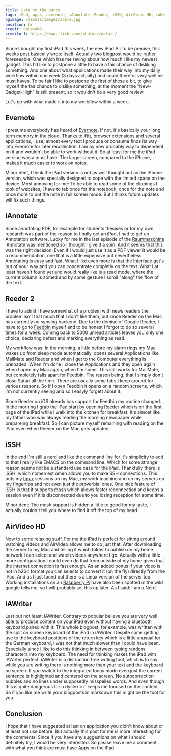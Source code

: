 ```yaml
---
title: Late to the party
tags: iPad, apps, evernote, iAnnotate, Reader, iSSH, AirVideo HD, iAWriter
bgimage: /assets/images/apple.jpg
position: br
credit: GnustANG
crediturl: https://www.flickr.com/photos/zealair/
---
```


Since I bought my first iPad this week, the new iPad Air to be precise, this weeks post basically wrote itself. Actually two blogpost would be rather foreseeable. One which has me raving about how much I like my newest gadget. This I'd like to postpone a little to have a fair chance of disliking something. And one about what applications made their way into my daily workflow within one week (3 days actually) and could therefor very well be must haves. To be fair I like to postpone the first of these a bit, to give myself the fair chance to dislike something, at the moment the "New-Gadget-High" is still present, so it wouldn't be a very good review.

<!--more-->

Let's go with what made it into my workflow within a week.

## Evernote

I presume everybody has heard of [Evernote](http://evernote.com). If not, it's basically your long term memory in the cloud. Thanks to [ifttt](http://ifttt.com), browser extensions and several applications, I use, almost every text I produce or consume finds its way into Evernote for later recollection. I am by now probably way to dependent on it and wouldn't be able to work without it. So at least for me the iPad version was a must have. The larger screen, compared to the iPhone, makes it much easier to work on notes.

Minor dent, I think the iPad version is not as well thought out as the iPhone version, which was specially designed to cope with the limited space on the device. Most annoying for me: To be able to read some of the clippings I took of websites, I have to tab once for the notebook, once for the note and once more to put the note in full screen mode. But I thinks future updates will fix such things. 

## iAnnotate

Since annotating PDF, for example for students thesises or for my own research was part of the reason to finally get an iPad, I had to get an Annotation software. Lucky for me in the last episode of the [Raummaschine](http://raummaschine.net/podcast/21/) iAnnotate was mentioned so I thought I give it a spin. And it seems that this was the right decision. Even if I would just use it as a 
PDF viewer it would be a recommendation, one that is a little expensive but nevertheless. Annotating is easy and fast. What I like even more is that the Interface get's out of your way and you can concentrate completly on the text. What I at least haven't found yet and would really like is a read mode, where the current column is zomed and by some gesture I scroll "along" the flow of the text. 

## Reeder 2

I have to admit I have somewhat of a problem with news readers the problem isn't that much that I don't like them, but since Reeder on the Mac has currently no syncing backend. Due to the demise of Google Reader, I have to go to [Feedbin](http://feedbin.me) myself and to be honest I forgot to do so several times for a week. Coming back to 5000 unread articles leaves you only one choice, declaring defeat and marking everything as read.

My workflow was: In the morning, a little before my alarm rings my Mac wakes up from sleep mode automatically, opens several Applications like MailMate and Reeder and when I get to the Computer everything is preloaded. When I'm done I close the Applications and they open again when I open my Mac again, when I'm home. This still works for MailMate, but completely falls apart for Feedbin. The reason being, that I simply don't close Safari all the time. There are usually some tabs I keep around for various reasons. So if I open Feedbin it opens on a random screens, which I'm not currently seeing and so I easyly forgett about it.

Since Reeder on iOS already has support for Feedbin my routine changed. In the morning I grab the iPad start by opening Reeder which is on the first page of the iPad while I walk into the kitchen for breakfast. It's almost like my father who was always reading the morning newspaper while prepareing breakfast. So I can picture myself remaining with reading on the iPad even when Reeder on the Mac gets updated. 

## iSSH
In the end I'm still a nerd and like the command line for it's simplicity to add to that I really like EMACS on the command line. Which for some strange reason seems not be a standard use case for the iPad. Thankfully there is iSSH, which nomen est omen allows you to make SSH connections. This puts my [tmux](http://tmux.sourceforge.net) sessions on my Mac, my work machine and on my servers on my fingertips and not even just the proverbial ones. One nice feature of iSSH is that it supports [mosh](http://mosh.mit.edu) which allows faster reconnection and keeps a session even if it is disconnected due to you losing reception for some time. 

Minor dent: The mosh support is hidden a little to good for my taste, I actually couldn't tell you where to find it off the top of my head. 

## AirVideo HD
Now to some relaxing stuff. For me the iPad is perfect for sitting around watching videos and AirVideo allows me to do just that. After downloading the server to my Mac and telling it which folder to publish on my home network I can select and watch videos anywhere I go. Actually with a little more configuration I could even do that from outside of my home given that the internet connection is fast enough. As an added bonus if your video is not in h264 format you can selects to convert it (on the fly) directly from the iPad. And as I just found out there is a Linux version of the server too. Working installations on an [Raspberry Pi](http://www.raspberrypi.org) have also been spotted in the wild google tells me, so I will probably set this up later. As I said: I am a Nerd. 

## iAWriter
Last but not least: iAWriter. Contrary to popular believe you are very well able to produce content on your iPad even without having a bluetooth keyboard paired with it. This whole blogpost, for example, was written with the split on screen keyboard of the iPad in iAWriter. Despite some getting use to the keyboard positions of the return key which is a little unusual for the German keyboard, I was not that much slower than I could have been. Especially since I like to do this thinking in between typing random characters into my keyboard. The need for thinking makes the iPad with iAWriter perfect. iAWriter is a distraction free writing tool, which is to say while you are writing there is nothing more than your text and the keyboard on screen. If you switch to the integrated focus mode even just the current sentence is highlighted and centered on the screen. No autocorrection bubbles and no lines under supposedly misspelled words. And even though this is quite dangerous for a dyslexic it keeps me focused on the content. So if you like me write your blogposts in markdown this might be the tool for you.  

## Conclusion

I hope that I have suggested at last on application you didn't know about or at least not use before. But actually this post for me is more interesting for the comments. Since if you have any suggestions on what I should definitely try, I would be very interested. So please leave me a comment with what you think are must have Apps on the iPad. 
